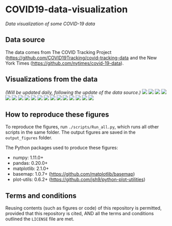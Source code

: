 # COVID19-data-visualization
_Data visualization of some COVID-19 data_

## Data source
The data comes from The COVID Tracking Project (https://github.com/COVID19Tracking/covid-tracking-data and the New York Times (https://github.com/nytimes/covid-19-data).

## Visualizations from the data
_(Will be updated daily, following the update of the data source.)_
![](./output_figures/Map_01__positive_cases_by_state_2020-04-16.png)
![](./output_figures/Map_02__Positive_rate_by_state_2020-04-16.png)
![](./output_figures/Map_03__new_cases_from_2020-04-13_to_2020-04-16.png)
![](./output_figures/Trend_01__positive_cases_all_US_states__linear_scale__2020-04-16.png)
![](./output_figures/Trend_02__positive_cases_all_US_states__log_scale__2020-04-16.png)
![](./output_figures/Trend_03__positive_cases_all_states_excl_NY_NJ__linear_scale__2020-04-16.png)
![](./output_figures/Trend_04__positive_cases_all_states_excl_NY_NJ__log_scale__2020-04-16.png)
![](./output_figures/Trend_05__number_of_tests_all_US_states__linear__2020-04-16.png)
![](./output_figures/Trend_06__number_of_tests_all_US_states__log__2020-04-16.png)
![](./output_figures/Trend_07__positive_rate_all_states_2020-04-16.png)
![](./output_figures/Trend_08__positive_rate_all_states_excl_NY_NJ_2020-04-16.png)
![](./output_figures/Trend_09__tests_per_capita_2020-04-16.png)
![](./output_figures/Trend_10__positive_normalized_by_pop_density__linear__2020-04-16.png)
![](./output_figures/Trend_11__new_cases_vs_total_cases__2020-04-16.png)
![](./output_figures/Trend_12__daily_new_cases_all_states_2020-04-16.png)
![](./output_figures/Trend_13__daily_new_cases_all_states_excl_NY_NJ_2020-04-16.png)
![](./output_figures/Trend_14__daily_new_deaths_all_states_2020-04-16.png)
![](./output_figures/Trend_15__daily_new_deaths_all_states_excl_NY_NJ_2020-04-16.png)

## How to reproduce these figures
To reproduce the figures, run `./scripts/Run_all.py`, which runs all other scripts in the same folder. The output figures are saved in the `output_figures` folder.

The Python packages used to produce these figures:
  - numpy: 1.11.0+
  - pandas: 0.20.0+
  - matplotlib: 2.1.0+
  - basemap: 1.0.7+ (https://github.com/matplotlib/basemap)
  - plot-utils: 0.6.2+ (https://github.com/jsh9/python-plot-utilities)


## Terms and conditions
Reusing contents (such as figures or code) of this repository is permitted, provided that this repository is cited, AND all the terms and conditions outlined the `LICENSE` file are met.
